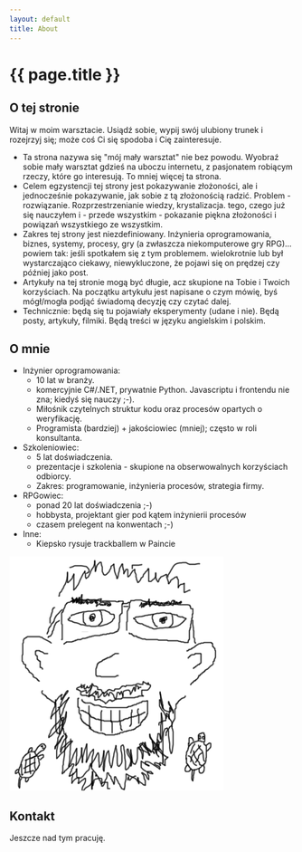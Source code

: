 ```yaml
---
layout: default
title: About
---
```


# {{ page.title }}

## O tej stronie

Witaj w moim warsztacie. Usiądź sobie, wypij swój ulubiony trunek i rozejrzyj się; może coś Ci się spodoba i Cię zainteresuje.

* Ta strona nazywa się "mój mały warsztat" nie bez powodu. Wyobraź sobie mały warsztat gdzieś na uboczu internetu, z pasjonatem robiącym rzeczy, które go interesują. To mniej więcej ta strona.
* Celem egzystencji tej strony jest pokazywanie złożoności, ale i jednocześnie pokazywanie, jak sobie z tą złożonością radzić. Problem - rozwiązanie. Rozprzestrzenianie wiedzy, krystalizacja. tego, czego już się nauczyłem i - przede wszystkim - pokazanie piękna złożoności i powiązań wszystkiego ze wszystkim.
* Zakres tej strony jest niezdefiniowany. Inżynieria oprogramowania, biznes, systemy, procesy, gry (a zwłaszcza niekomputerowe gry RPG)... powiem tak: jeśli spotkałem się z tym problemem. wielokrotnie lub był wystarczająco ciekawy, niewykluczone, że pojawi się on prędzej czy później jako post.
* Artykuły na tej stronie mogą być długie, acz skupione na Tobie i Twoich korzyściach. Na początku artykułu jest napisane o czym mówię, byś mógł/mogła podjąć świadomą decyzję czy czytać dalej.
* Technicznie: będą się tu pojawiały eksperymenty (udane i nie). Będą posty, artykuły, filmiki. Będą treści w języku angielskim i polskim.

## O mnie

* Inżynier oprogramowania: 
    * 10 lat w branży.
    * komercyjnie C#/.NET, prywatnie Python. Javascriptu i frontendu nie zna; kiedyś się nauczy ;-).
    * Miłośnik czytelnych struktur kodu oraz procesów opartych o weryfikację. 
    * Programista (bardziej) + jakościowiec (mniej); często w roli konsultanta.
* Szkoleniowiec: 
    * 5 lat doświadczenia.
    * prezentacje i szkolenia - skupione na obserwowalnych korzyściach odbiorcy. 
    * Zakres: programowanie, inżynieria procesów, strategia firmy.
* RPGowiec:
    * ponad 20 lat doświadczenia ;-)
    * hobbysta, projektant gier pod kątem inżynierii procesów
    * czasem prelegent na konwentach ;-)
* Inne:
    * Kiepsko rysuje trackballem w Paincie

![_Rysunek: kiepsko narysowany przeze mnie autoportret swojej twarzy w paincie. Zawiera dwa kiepsko narysowane żółwie._](/img/about/ljzolw.png)

## Kontakt

Jeszcze nad tym pracuję.
